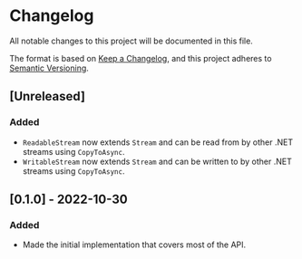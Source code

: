 # Changelog
All notable changes to this project will be documented in this file.

The format is based on [Keep a Changelog](https://keepachangelog.com/en/1.0.0/),
and this project adheres to [Semantic Versioning](https://semver.org/spec/v2.0.0.html).

## [Unreleased]
### Added
- `ReadableStream` now extends `Stream` and can be read from by other .NET streams using `CopyToAsync`.
- `WritableStream` now extends `Stream` and can be written to by other .NET streams using `CopyToAsync`.

## [0.1.0] - 2022-10-30
### Added
- Made the initial implementation that covers most of the API.